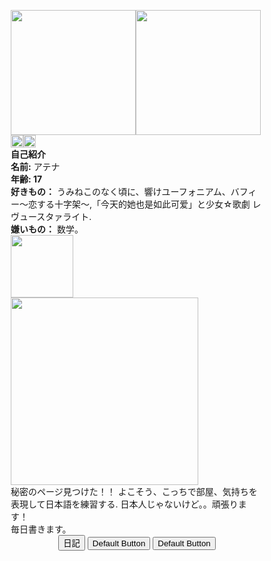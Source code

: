<html>
<head>
<meta name="viewport" content="width=device-width, initial-scale=1">
   <style> 
	       body {
        background-image: url("https://i.pinimg.com/564x/ee/96/06/ee9606c1e661990cad30cc13e5b1316b.jpg");
        background-attachment: fixed;
         background-position: bottom;
       }
* {
  box-sizing: border-box;
}

/* Create two equal columns that floats next to each other */
.column {
  float: left;
  width: 50%;
  padding: 10px;
  height: 550px; /* Should be removed. Only for demonstration */
  background-color: #ffffff;
}

/* Clear floats after the columns */
.row:after {
  content: "";
  display: table;
  clear: both;
}
</style>
</head>
<body>
	<div class="row">
  <div class="column"><img src="https://pbs.twimg.com/media/E05wpHqXoAINF2_?format=jpg&name=medium" height="200"><img src="https://i.pinimg.com/564x/a7/34/b6/a734b651eb5051258083b939dd1f9d37.jpg" height="200"><br><img src="https://revstar.carrd.co/assets/images/gallery04/bee68068.png?v=81856bea" height="20"><img src="https://revstar.carrd.co/assets/images/gallery04/0ca3ef63.png?v=81856bea" height="20"><br> <b>自己紹介</b><br>
	  <b>名前:</b> アテナ <br>
	 <b> 年齢: 17 </b><br>
	  <b>好きもの：</b> うみねこのなく頃に、響けユーフォニアム、バフィー〜恋する十字架〜,「今天的她也是如此可爱」と少女☆歌劇 レヴュースタァライト.<br>
	 <b> 嫌いもの：</b> 数学。<br>
	  <img src="https://revstar.carrd.co/assets/images/gallery01/7465150e.gif?v=81856bea" height="100">
		</div>
  <div class="column"><img src="https://i.pinimg.com/564x/80/2b/77/802b778c72c2cae08e52e62be4df4728.jpg" height="300"><br>
	  秘密のページ見つけた！！ よこそう、こっちで部屋、気持ちを表現して日本語を練習する. 日本人じゃないけど。。頑張ります！ <br>
	  毎日書きます。
	  <br>
	 <center><a href="https://akbingos.github.io/diary.txt" target="_parent"><button>日記</button></a>
 <button>Default Button</button> <button>Default Button</button>
		

